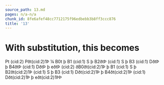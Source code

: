 ```yaml
---
source_path: 13.md
pages: n/a-n/a
chunk_id: 8fe6afef48cc7712175f96edbebb3b8ff3ccc876
title: '13'
---
```

# With substitution, this becomes

Pt (cid:2) Pðt(cid:2)1Þ ¼ B0t þ B1 (cid:1) S þ B2ðtÞ (cid:1) S þ B3 (cid:1) DðtÞ þ B4ðtÞ (cid:1) DðtÞ þ eðtÞ (cid:2) ðB0ðt(cid:2)1Þ þ B1 (cid:1) S þ B2ðt(cid:2)1Þ (cid:1) S þ B3 (cid:1) Dðt(cid:2)1Þ þ B4ðt(cid:2)1Þ (cid:1) Dðt(cid:2)1Þ þ eðt(cid:2)1ÞÞ
